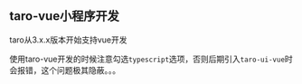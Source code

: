 
## taro-vue小程序开发
taro从3.x.x版本开始支持vue开发



使用taro-vue开发的时候注意勾选`typescript`选项，否则后期引入`taro-ui-vue`时会报错，这个问题极其隐蔽。。。